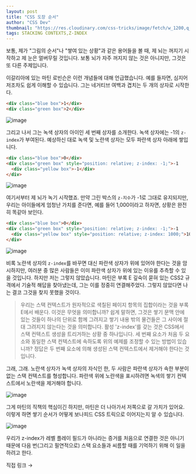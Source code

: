 ```yaml
---
layout: post
title: "CSS 도장 순서"
author: "CSS Dev"
thumbnail: "https://res.cloudinary.com/css-tricks/image/fetch/w_1200,q_auto,f_auto/https://css-tricks.com/wp-content/uploads/2020/07/stacking-contexts.jpg"
tags: STACKING CONTEXTS,Z-INDEX
---
```



보통, 제가 "그림의 순서"나 "쌓여 있는 상황"과 같은 용어들을 볼 때, 제 뇌는 꺼지기 시작하고 제 눈은 얼버무릴 것입니다. 보통 뇌가 자주 꺼지지 않는 것은 아니지만, 그것은 또 다른 주제입니다.

이갈리아에 있는 마틴 로빈슨은 이런 개념들에 대해 언급했습니다. 예를 들자면, 심지어 저조차도 쉽게 이해할 수 있습니다. 그는 네거티브 여백과 겹치는 두 개의 상자로 시작한다.

```html
<div class="blue box">1</div>
<div class="green box">2</div>
```

![image](https://i2.wp.com/css-tricks.com/wp-content/uploads/2020/07/boxes-01.png?resize=187%2C171&ssl=1)

그리고 나서 그는 녹색 상자의 아이인 세 번째 상자를 소개한다. 녹색 상자에는 -1의 `z-index`가 부여된다. 예상하신 대로 녹색 및 노란색 상자는 모두 파란색 상자 아래에 쌓입니다.

```html
<div class="blue box">0</div>
<div class="green box" style="position: relative; z-index: -1;">-1
  <div class="yellow box">-1</div>
</div>
```

![image](https://i2.wp.com/css-tricks.com/wp-content/uploads/2020/07/boxes-02.png?resize=216%2C193&ssl=1)

여기서부터 제 뇌가 녹기 시작했죠. 만약 그린 박스의 `z-지수`가 -1로 그대로 유지되지만, 우리는 아이들에게 엄청난 가치를 준다면, 예를 들어 1,000이라고 하자면, 상황은 완전히 똑같아 보인다.

```html
<div class="blue box">0</div>
<div class="green box" style="position: relative; z-index: -1;">-1
  <div class="yellow box" style="position: relative; z-index: 1000;">1000</div>
</div>
```

![image](https://i1.wp.com/css-tricks.com/wp-content/uploads/2020/07/boxes-03.png?resize=211%2C187&ssl=1)

비록 노란색 상자의 `z-index`를 바꾸면 대신 파란색 상자가 위에 있어야 한다는 것을 암시하지만, 여러분 중 많은 사람들은 이미 파란색 상자가 위에 있는 이유를 추측할 수 있을 것입니다. 하지만 저는 그렇지 않았습니다. 마틴은 부록 E 깊숙이 묻혀 있는 CSS2 규격에서 기술적 해답을 찾아냈는데, 그는 이를 정중히 연결해주었다. 그렇지 않았다면 나는 결코 그것을 찾지 못했을 것이다.

> 우리는 스택 컨텍스트가 원자적으로 색칠된 페이지 항목의 집합이라는 것을 부록 E에서 배운다. 이것은 무엇을 의미합니까? 쉽게 말하면, 그것은 쌓기 문맥 안에 있는 것들이 하나의 단위로 함께 그려지고 쌓기 내용 밖의 물건들은 그 사이에 절대 그려지지 않는다는 것을 의미합니다. 활성 'z-index'를 갖는 것은 CSS에서 스택 컨텍스트 생성을 트리거하는 상황 중 하나입니다. 세 번째 요소가 처음 두 요소와 동일한 스택 컨텍스트에 속하도록 위의 예제를 조정할 수 있는 방법이 있습니까? 정답은 두 번째 요소에 의해 생성된 스택 컨텍스트에서 제거해야 한다는 것입니다.

그래, 그래. 노란색 상자가 녹색 상자의 자식인 한, 두 사람은 파란색 상자가 속한 부분이 없는 스택 컨텍스트를 형성합니다. 파란색 위에 노란색을 표시하려면 녹색의 쌓기 컨텍스트에서 노란색을 제거해야 합니다.

![image](https://i0.wp.com/css-tricks.com/wp-content/uploads/2020/07/boxes-04.png?resize=2314%2C580&ssl=1)

그게 마틴의 직책의 핵심이긴 하지만, 마틴은 더 나아가서 저쪽으로 갈 가치가 있어요. 이렇게 하면 쌓기 순서가 어떻게 보나피드 CSS 트릭으로 이어지는지 알 수 있습니다.

![image](https://i2.wp.com/css-tricks.com/wp-content/uploads/2020/07/boxes-05.png?resize=407%2C232&ssl=1)

우리가 z-index가 레벨 플레이 필드가 아니라는 증거를 처음으로 연결한 것은 아니기 때문에 다음 번(그리고 필연적으로) 스택 요소들과 씨름할 때를 기억하기 위해 이 일을 하려고 한다.

직접 링크 →